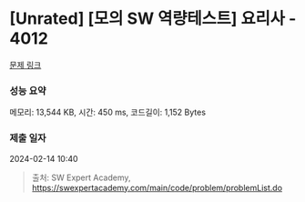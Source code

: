 # [Unrated] [모의 SW 역량테스트] 요리사 - 4012 

[문제 링크](https://swexpertacademy.com/main/code/problem/problemDetail.do?contestProbId=AWIeUtVakTMDFAVH) 

### 성능 요약

메모리: 13,544 KB, 시간: 450 ms, 코드길이: 1,152 Bytes

### 제출 일자

2024-02-14 10:40



> 출처: SW Expert Academy, https://swexpertacademy.com/main/code/problem/problemList.do